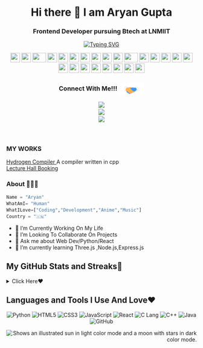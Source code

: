 

<h1 align='center'>Hi there 👋 I am Aryan Gupta</h1>         
<h3 align='center'>Frontend Developer pursuing Btech at LNMIIT</h3>

<p align="center">
  <a href="https://git.io/typing-svg"><img src="https://readme-typing-svg.herokuapp.com?font=Fira+Code&pause=1000&color=F70000&center=true&random=true&width=435&lines=I+am+a+Engineer...;+Who+loves+to+take+on+Challenges..." alt="Typing SVG" /></a>
</p>
<div align="center">
    <img src="https://cultofthepartyparrot.com/parrots/hd/githubparrot.gif" width="25" height="25"/>
    <img src="https://cultofthepartyparrot.com/flags/hd/iranparrot.gif" width="25" height="25"/>
    <img src="https://cultofthepartyparrot.com/parrots/asyncparrot.gif" width="36" height="25"/>
    <img src="https://cultofthepartyparrot.com/parrots/exceptionallyfastparrot.gif" width="25" height="25"/>
    <img src="https://cultofthepartyparrot.com/parrots/hd/60fpsparrot.gif" width="25" height="25"/>
    <img src="https://cultofthepartyparrot.com/parrots/hd/jumpingparrot.gif" width="25" height="25"/>
    <img src="https://cultofthepartyparrot.com/parrots/hd/opensourceparrot.gif" width="25" height="25"/>
    <img src="https://cultofthepartyparrot.com/parrots/hd/dealwithitnowparrot.gif" width="25" height="25"/>
    <img src="https://cultofthepartyparrot.com/parrots/hd/hypnoparrotlight.gif" width="25" height="25"/>
    <img src="https://cultofthepartyparrot.com/parrots/databaseparrot.gif" width="25" height="25"/>
    <img src="https://cultofthepartyparrot.com/parrots/fixparrot.gif" width="36" height="25"/>
    <img src="https://cultofthepartyparrot.com/parrots/hd/laptop_parrot.gif" width="25" height="25"/>
    <img src="https://cultofthepartyparrot.com/parrots/hd/spinningparrot.gif" width="25" height="25"/>
    <img src="https://cultofthepartyparrot.com/parrots/hd/levitationparrot.gif" width="25" height="25"/>
    <img src="https://cultofthepartyparrot.com/parrots/hd/meldparrot.gif" width="25" height="25"/>
    <img src="https://cultofthepartyparrot.com/parrots/slomoparrot.gif" width="25" height="25"/>
    <img src="https://cultofthepartyparrot.com/parrots/hd/moonwalkingparrot.gif" width="25" height="25"/>
    <img src="https://cultofthepartyparrot.com/parrots/hd/stableparrot.gif" width="25" height="25"/>
    <img src="https://cultofthepartyparrot.com/parrots/hd/scienceparrot.gif" width="25" height="25"/>
    <img src="https://cultofthepartyparrot.com/parrots/hd/pirateparrot.gif" width="25" height="25"/>
    <img src="https://cultofthepartyparrot.com/parrots/hd/footballparrot.gif" width="25" height="25"/>
    <img src="https://cultofthepartyparrot.com/parrots/hd/illuminatiparrot.gif" width="25" height="25"/>
    <img src="https://cultofthepartyparrot.com/parrots/hd/hypnoparrotdark.gif" width="25" height="25"/>
    <img src="https://cultofthepartyparrot.com/parrots/hd/mustacheparrot.gif" width="25" height="25"/>
</div>
<div align="center">
<h3 align="center">Connect With Me!!!<img align="center" src="https://github.com/aryan-011/aryan-011/blob/main/Handshake.gif" height="33px" /></h3>
<center>
<a href="https://twitter.com/aryan01109" target="_blank"><img src="https://img.icons8.com/fluent/50/000000/twitter.png"></a>
</center> 
<center>
<a href="mailto:guptaaryan380@gmail.com" target="_blank"><img src="https://img.icons8.com/fluent/50/000000/gmail--v2.png"></a>
</center>

<center>
<a href="https://www.linkedin.com/in/aryan-gupta-638586229" target="_blank"><img src="https://img.icons8.com/fluent/50/000000/linkedin.png"></a>
   
</center>
<br>
<br>
<div align='left'>

### MY WORKS
<a href='https://ghost-card-aryan.netlify.app/](https://github.com/aryan-011/hydrogen-compiler' target='_blank'> Hydrogen Compiler </a> <span> A compiler written in cpp </span>
<br>
<a href='https://isdl-lh-management.vercel.app/login' target='_blank'> Lecture Hall Booking </a> 

### About 🙋🏻‍♂️
```python
Name = "Aryan"
WhatAmI= "Human"
WhatILove=["Coding","Development","Anime","Music"]
Country = "🇮🇳"
```

</hr>

- 🔭 I’m Currently Working On My Life 
- 👯 I’m Looking To Collaborate On Projects
- 💬 Ask me about Web Dev/Python/React
- 🌱 I’m currently learning Three.js ,Node.js,Express.js

<h2 align='left'>My GitHub Stats and Streaks💛</h2>
<details align='left'>
  

<summary>Click Here❤️</summary>
<br>
    
![aryan-011 Git Stats](https://github-readme-stats.vercel.app/api?username=aryan-011&include_all_commits=true&count_private=true&theme=highcontrast)

<p><img align="center" src="https://github-readme-streak-stats.herokuapp.com/?user=aryan-011&theme=chartreuse-dark&hide_border=True" alt="aryan-011" /></p>

[![Top Langs](https://github-readme-stats.vercel.app/api/top-langs/?username=aryan-011&layout=compact&theme=radical)](https://github.com/aryan-011)


</details>

## Languages and Tools I Use And Love❤️
</div>
<p align="center">
<img alt="Python" src="https://img.shields.io/badge/python-%2314354C.svg?&style=for-the-badge&logo=python&logoColor=white"/>
<img alt="HTML5" src="https://img.shields.io/badge/html5-%23E34F26.svg?&style=for-the-badge&logo=html5&logoColor=white"/>
<img alt="CSS3" src="https://img.shields.io/badge/css3-%231572B6.svg?&style=for-the-badge&logo=css3&logoColor=white"/>
<img alt="JavaScript" src="https://img.shields.io/badge/Javascript-faff00.svg?&style=for-the-badge&logo=javascript&logoColor=black"/>
<img alt="React" src="https://img.shields.io/badge/React-%2320C4CB.svg?&style=for-the-badge&logo=React&logoColor=white"/>
<img alt="C Lang" src ="https://img.shields.io/badge/C Lang-red.svg?&style=for-the-badge&logo=c&logoColor=white"/>
<img alt="C++" src="https://img.shields.io/badge/c++-%2300599C.svg?&style=for-the-badge&logo=c%2B%2B&ogoColor=white"/>
<img alt="Java" src="https://img.shields.io/badge/Java-%2314854C.svg?&style=for-the-badge&logo=java&logoColor=white"/>
<img alt="GitHub" src="https://img.shields.io/badge/github-%23921011.svg?&style=for-the-badge&logo=github&logoColor=white"/>
</p>
<div align='right' >
<picture >
  <source width="50px" height="50px"media="(prefers-color-scheme: dark)" srcset="https://user-images.githubusercontent.com/25423296/163456776-7f95b81a-f1ed-45f7-b7ab-8fa810d529fa.png">
  <source width="50px" height="50px" media="(prefers-color-scheme: light)" srcset="https://user-images.githubusercontent.com/25423296/163456779-a8556205-d0a5-45e2-ac17-42d089e3c3f8.png">
  <img alt="Shows an illustrated sun in light color mode and a moon with stars in dark color mode." src="https://user-images.githubusercontent.com/25423296/163456779-a8556205-d0a5-45e2-ac17-42d089e3c3f8.png">
</picture>
</div><!--
**aryan-011/aryan-011** is a ✨ _special_ ✨ repository because its `README.md` (this file) appears on your GitHub profile.

Here are some ideas to get you started:

 🔭 I’m currently working on Three.js ,Node.js,Express.js
- 👯 I’m looking to collaborate on ...
- 🤔 I’m looking for help with ...
- 💬 Ask me about ...
- 😄 Pronouns: ...
- ⚡ Fun fact: ...
-->

